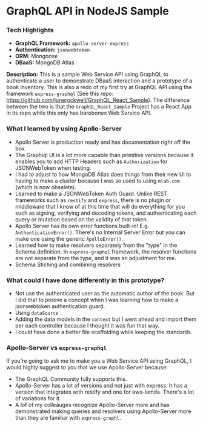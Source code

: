 # GraphQL API in NodeJS Sample

### Tech Highlights
- **GraphQL Framework:** `apollo-server-express`
- **Authentication:** `jsonwebtoken`
- **ORM:** Mongoose
- **DBaaS:** MongoDB Atlas

**Description:** This is a sample Web Service API using GraphQL to authenticate a user to demonstrate DBaaS interaction and a prototype of a book inventory. This is also a redo of my first try at GraphQL API using the framework `express-graphql` (See this repo: https://github.com/junerockwell/GraphQL_React_Sample). The difference between the two is that the `GraphQL_React_Sample` Project has a React App in its repo while this only has barebones Web Service API.

### What I learned by using Apollo-Server
- Apollo Server is production ready and has documentation right off the box.
- The Graphiql UI is a lot more capable than primitive versions because it enables you to add HTTP Headers such as `Authorization` for JSONWebToken when testing.
- I had to adjust to how MongoDB Atlas does things from their new UI to having to make a cluster because I was so used to using `mlab.com` (which is now obselete).
- Learned to make a JSONWebToken Auth Guard. Unlike REST frameworks such as `restify` and `express`, there is no plugin or middleware that I know of at this time that will do everything for you such as signing, verifying and decoding tokens, and authenticating each query or mutation based on the validity of that token.
- Apollo Server has its own error functions built-in! E.g. `AuthenticationError()`. There's no Internal Server Error but you can make one using the generic `ApolloError()`.
- Learned how to make resolvers separately from the "type" in the Schema definition. In `express-graphql` framework, the resolver functions are not separate from the type, and it was an adjustment for me.
- Schema Stiching and combining resolvers

### What could I have done differently in this prototype?
- Not use the authenticated user as the automatic author of the book. But I did that to proove a concept when I was learning how to make a jsonwebtoken authentication guard.
- Using `dataSource`
- Adding the data models in the `context` but I went ahead and import them per each controller because I thought it was fun that way.
- I could have done a better file scaffolding while keeping the standards.

### Apollo-Server vs `express-graphql`
If you're going to ask me to make you a Web Service API using GraphQL, I would highly suggest to you that we use Apollo-Server because:
- The GraphQL Community fully supports this.
- Apollo-Server has a lot of versions and not just with express. It has a version that integrates with restify and one for aws-lamda. There's a lot of variations for it. 
- A lof of my colleauges recognize Apollo-Server more and has demonstrated making queries and resolvers using Apollo-Server more than they are familiar with `express-graphl`.
